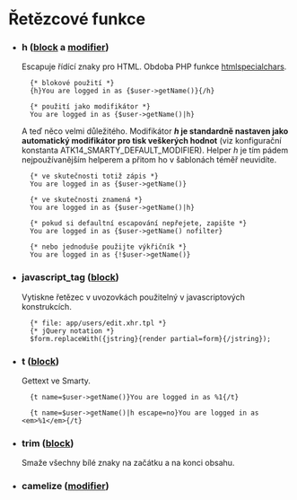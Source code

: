 Řetězcové funkce
================

* ### h ([block](https://github.com/atk14/Atk14/blob/master/src/atk14/helpers/block.h.php) a [modifier](https://github.com/yarri/Atk14/blob/master/src/atk14/helpers/modifier.h.php))

	Escapuje řídící znaky pro HTML. Obdoba PHP funkce [htmlspecialchars](http://php.net/manual/en/function.htmlspecialchars.php).

		{* blokové použití *}
		{h}You are logged in as {$user->getName()}{/h}

		{* použití jako modifikátor *}
		You are logged in as {$user->getName()|h}

	A teď něco velmi důležitého. Modifikátor **_h_ je standardně nastaven jako automatický modifikátor pro tisk veškerých hodnot** (viz konfigurační konstanta ATK14\_SMARTY\_DEFAULT\_MODIFIER).
	Helper _h_ je tím pádem nejpoužívanějším helperem a přitom ho v šablonách téměř neuvidíte.

		{* ve skutečnosti totiž zápis *}
		You are logged in as {$user->getName()}

		{* ve skutečnosti znamená *}
		You are logged in as {$user->getName()|h}

		{* pokud si defaultní escapování nepřejete, zapište *}
		You are logged in as {$user->getName() nofilter}

		{* nebo jednoduše použijte výkřičník *}
		You are logged in as {!$user->getName()}


* ### javascript_tag ([block](https://github.com/atk14/Atk14/blob/master/src/atk14/helpers/block.javascript_tag.php))

	Vytiskne řetězec v uvozovkách použitelný v javascriptových konstrukcích.

		{* file: app/users/edit.xhr.tpl *}
		{* jQuery notation *}
		$form.replaceWith({jstring}{render partial=form}{/jstring});

* ### t ([block](https://github.com/atk14/Atk14/blob/master/src/atk14/helpers/block.t.php))

	Gettext ve Smarty.

		{t name=$user->getName()}You are logged in as %1{/t}

		{t name=$user->getName()|h escape=no}You are logged in as <em>%1</em>{/t}

* ### trim ([block](https://github.com/atk14/Atk14/blob/master/src/atk14/helpers/block.trim.php))

    Smaže všechny bílé znaky na začátku a na konci obsahu.

* ### camelize ([modifier](https://github.com/atk14/Atk14/blob/master/src/atk14/helpers/modifier.camelize.php))
